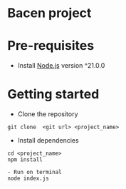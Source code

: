 # Bacen project

# Pre-requisites
- Install [Node.js](https://nodejs.org/en/) version ^21.0.0


# Getting started
- Clone the repository
```
git clone  <git url> <project_name>
```
- Install dependencies
```
cd <project_name>
npm install

- Run on terminal
node index.js
